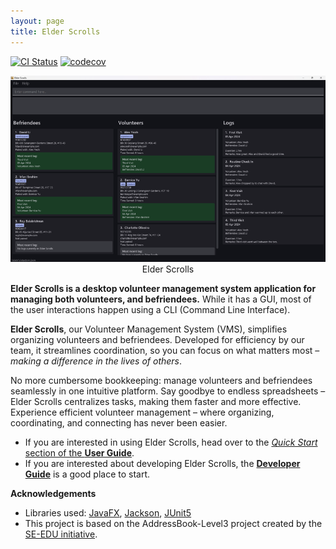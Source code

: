 ```yaml
---
layout: page
title: Elder Scrolls
---
```


[![CI Status](https://github.com/se-edu/addressbook-level3/workflows/Java%20CI/badge.svg)](https://github.com/se-edu/addressbook-level3/actions)
[![codecov](https://codecov.io/gh/se-edu/addressbook-level3/branch/master/graph/badge.svg)](https://codecov.io/gh/se-edu/addressbook-level3)

[//]: # (![Ui]&#40;images/Ui.png&#41;{: width="600"})

<div style="text-align:center;">
  <img src="images/Ui.png" alt="Ui" width="600">
</div>
<div align="center">
  <text> Elder Scrolls </text>
  <p></p>
</div>


**Elder Scrolls is a desktop volunteer management system application for managing both volunteers, and befriendees.**
While it has a GUI, most of the user interactions happen using a CLI (Command Line Interface).


**Elder Scrolls**, our Volunteer Management System (VMS), simplifies organizing volunteers and befriendees. Developed for efficiency by our team, it streamlines coordination, so you can focus on what matters most – _making a difference in the lives of others_.

No more cumbersome bookkeeping: manage volunteers and befriendees seamlessly in one intuitive platform. Say goodbye to endless spreadsheets – Elder Scrolls centralizes tasks, making them faster and more effective. Experience efficient volunteer management – where organizing, coordinating, and connecting has never been easier.

* If you are interested in using Elder Scrolls, head over to the [_Quick Start_ section of the **User Guide**](UserGuide.html#1-quick-start).
* If you are interested about developing Elder Scrolls, the [**Developer Guide**](DeveloperGuide.html) is a good place to start.


**Acknowledgements**

* Libraries used: [JavaFX](https://openjfx.io/), [Jackson](https://github.com/FasterXML/jackson), [JUnit5](https://github.com/junit-team/junit5)
* This project is based on the AddressBook-Level3 project created by the [SE-EDU initiative](https://se-education.org).
